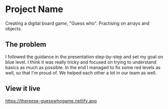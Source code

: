 # Project Name

Creating a digital board game, "Guess who".
Practising on arrays and objects.

## The problem

I followed the guidance in the presentation step-by-step and set my goal on blue level.
I think it was really tricky and focused on trying to understand basics as much as possible.
In the end I managed to fix some red levels as well, so that I'm proud of.
We helped each other a lot in  our team as well.

## View it live

https://thereese-guesswhogame.netlify.app
